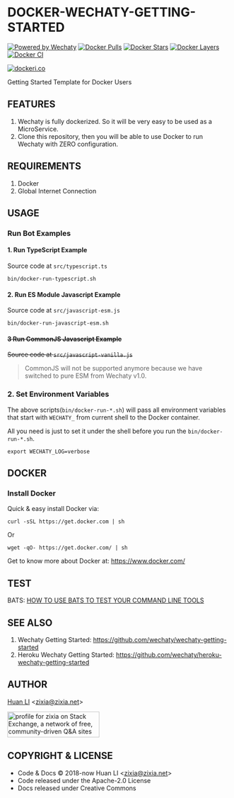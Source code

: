 # DOCKER-WECHATY-GETTING-STARTED

[![Powered by Wechaty](https://img.shields.io/badge/Powered%20By-Wechaty-blue.svg)](https://github.com/chatie/wechaty)
[![Docker Pulls](https://img.shields.io/docker/pulls/wechaty/wechaty.svg?maxAge=2592000)](https://hub.docker.com/r/wechaty/wechaty/)
[![Docker Stars](https://img.shields.io/docker/stars/wechaty/wechaty.svg?maxAge=2592000)](https://hub.docker.com/r/wechaty/wechaty/)
[![Docker Layers](https://images.microbadger.com/badges/image/wechaty/wechaty.svg)](https://microbadger.com/#/images/wechaty/wechaty)
[![Docker CI](https://github.com/wechaty/docker-wechaty-getting-started/actions/workflows/docker.yml/badge.svg)](https://github.com/wechaty/docker-wechaty-getting-started/actions/workflows/docker.yml)

[![dockeri.co](http://dockeri.co/image/wechaty/wechaty)](https://hub.docker.com/r/wechaty/wechaty/)

Getting Started Template for Docker Users

## FEATURES

1. Wechaty is fully dockerized. So it will be very easy to be used as a MicroService.
1. Clone this repository, then you will be able to use Docker to run Wechaty with ZERO configuration.

## REQUIREMENTS

1. Docker
1. Global Internet Connection

## USAGE

### Run Bot Examples

#### 1. Run TypeScript Example

Source code at `src/typescript.ts`

```shell
bin/docker-run-typescript.sh
```

#### 2. Run ES Module Javascript Example

Source code at `src/javascript-esm.js`

```shell
bin/docker-run-javascript-esm.sh
```

#### ~~3 Run CommonJS Javascript Example~~

~~Source code at `src/javascript-vanilla.js`~~

> CommonJS will not be supported anymore because we have switched to pure ESM from Wechaty v1.0.

### 2. Set Environment Variables

The above scripts(`bin/docker-run-*.sh`) will pass all environment variables that start with `WECHATY_` from current shell to the Docker container.

All you need is just to set it under the shell before you run the `bin/docker-run-*.sh`.

```shell
export WECHATY_LOG=verbose
```

## DOCKER

### Install Docker

Quick & easy install Docker via:

```shell
curl -sSL https://get.docker.com | sh
```

Or

```shell
wget -qO- https://get.docker.com/ | sh
```

Get to know more about Docker at: <https://www.docker.com/>

## TEST

BATS: [HOW TO USE BATS TO TEST YOUR COMMAND LINE TOOLS](https://www.engineyard.com/blog/bats-test-command-line-tools)

## SEE ALSO

1. Wechaty Getting Started: <https://github.com/wechaty/wechaty-getting-started>
2. Heroku Wechaty Getting Started: <https://github.com/wechaty/heroku-wechaty-getting-started>

## AUTHOR

[Huan LI](http://linkedin.com/in/zixia) \<zixia@zixia.net\>

<a href="https://stackexchange.com/users/265499">
  <img src="https://stackexchange.com/users/flair/265499.png" width="208" height="58" alt="profile for zixia on Stack Exchange, a network of free, community-driven Q&amp;A sites" title="profile for zixia on Stack Exchange, a network of free, community-driven Q&amp;A sites">
</a>

## COPYRIGHT & LICENSE

- Code & Docs © 2018-now Huan LI \<zixia@zixia.net\>
- Code released under the Apache-2.0 License
- Docs released under Creative Commons

